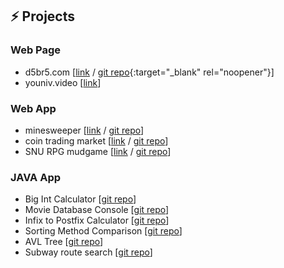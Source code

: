 ## ⚡ Projects

### Web Page

- d5br5.com  [[link](http://d5br5.com) / [git repo](https://github.com/d5br5/d5br5.com){:target="_blank" rel="noopener"}]
- youniv.video [[link](http://www.youniv.video)]

### Web App

- minesweeper [[link](https://d5br5.github.io/minesweeper/) / [git repo](https://github.com/d5br5/minesweeper)]
- coin trading market [[link](https://codesandbox.io/s/naughty-browser-5rvjd?file=/src/index.js) / [git repo](https://github.com/d5br5/coindealer.api)]
- SNU RPG mudgame [[link](https://hxj8x.sse.codesandbox.io/) / [git repo](https://github.com/jaecheoljung/mudgame)]

### JAVA App

- Big Int Calculator [[git repo](https://github.com/d5br5/snu_data_structure/tree/main/HW1)]
- Movie Database Console [[git repo](https://github.com/d5br5/snu_data_structure/tree/main/HW2)]
- Infix to Postfix Calculator [[git repo](https://github.com/d5br5/snu_data_structure/tree/main/HW3)]
- Sorting Method Comparison [[git repo](https://github.com/d5br5/snu_data_structure/tree/main/HW4)]
- AVL Tree [[git repo](https://github.com/d5br5/snu_data_structure/tree/main/HW5)]
- Subway route search [[git repo](https://github.com/d5br5/snu_data_structure/tree/main/HW6)]


<!--
**d5br5/d5br5** is a ✨ _special_ ✨ repository because its `README.md` (this file) appears on your GitHub profile.

Here are some ideas to get you started:

- 🔭 I’m currently working on ...
- 🌱 I’m currently learning ...
- 👯 I’m looking to collaborate on ...
- 🤔 I’m looking for help with ...
- 💬 Ask me about ...
- 📫 How to reach me: ...
- 😄 Pronouns: ...
- ⚡ Fun fact: ...
-->
